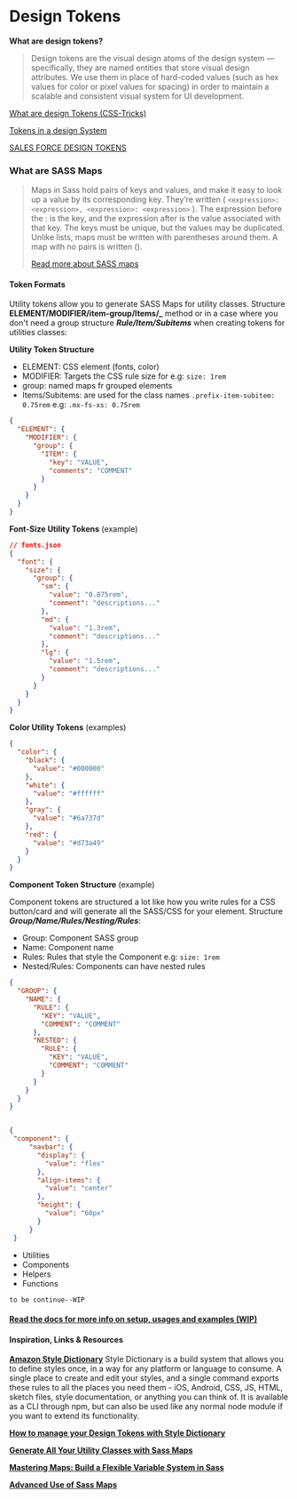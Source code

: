 # Design Tokens

**What are design tokens?**

> Design tokens are the visual design atoms of the design system — specifically, they are named entities that store visual design attributes. We use them in place of hard-coded values (such as hex values for color or pixel values for spacing) in order to maintain a scalable and consistent visual system for UI development.

[What are design Tokens (CSS-Tricks)](https://css-tricks.com/what-are-design-tokens/)

[Tokens in a design System](<[https://link](https://medium.com/eightshapes-llc/tokens-in-design-systems-25dd82d58421)>)

[SALES FORCE DESIGN TOKENS](https://www.lightningdesignsystem.com/design-tokens)

### What are SASS Maps

> Maps in Sass hold pairs of keys and values, and make it easy to look up a value by its corresponding key. They’re written ( `<expression>: <expression>, <expression>: <expression>` ). The expression before the : is the key, and the expression after is the value associated with that key. The keys must be unique, but the values may be duplicated. Unlike lists, maps must be written with parentheses around them. A map with no pairs is written ().
>
> [Read more about SASS maps](https://sass-lang.com/documentation/values/maps)

#### Token Formats

Utility tokens allow you to generate SASS Maps for utility classes.
Structure **ELEMENT/MODIFIER/item-group/Items/\_** method or in a case where you don't need a group structure **_Rule/Item/Subitems_** when creating tokens for utilities classes:

**Utility Token Structure**

- ELEMENT: CSS element (fonts, color)
- MODIFIER: Targets the CSS rule size for e.g: `size: 1rem`
- group: named maps fr grouped elements
- Items/Subitems: are used for the class names `.prefix-item-subitem: 0.75rem` e.g: `.mx-fs-xs: 0.75rem`

```json
{
  "ELEMENT": {
    "MODIFIER": {
      "group": {
        "ITEM": {
          "key": "VALUE",
          "comments": "COMMENT"
        }
      }
    }
  }
}
```

**Font-Size Utility Tokens** (example)

```json
// fonts.json
{
  "font": {
    "size": {
      "group": {
        "sm": {
          "value": "0.875rem",
          "comment": "descriptions..."
        },
        "md": {
          "value": "1.3rem",
          "comment": "descriptions..."
        },
        "lg": {
          "value": "1.5rem",
          "comment": "descriptions..."
        }
      }
    }
  }
}
```

**Color Utility Tokens** (examples)

```json
{
  "color": {
    "black": {
      "value": "#000000"
    },
    "white": {
      "value": "#ffffff"
    },
    "gray": {
      "value": "#6a737d"
    },
    "red": {
      "value": "#d73a49"
    }
  }
}
```

**Component Token Structure** (example)

Component tokens are structured a lot like how you write rules for a CSS button/card and will generate all the SASS/CSS for your element.
Structure **_Group/Name/Rules/Nesting/Rules_**:

- Group: Component SASS group
- Name: Component name
- Rules: Rules that style the Component e.g: `size: 1rem`
- Nested/Rules: Components can have nested rules

```json
{
  "GROUP": {
    "NAME": {
      "RULE": {
        "KEY": "VALUE",
        "COMMENT": "COMMENT"
      },
      "NESTED": {
        "RULE": {
          "KEY": "VALUE",
          "COMMENT": "COMMENT"
        }
      }
    }
  }
}
```

```json

{
 "component": {
     "navbar": {
       "display": {
         "value": "flex"
       },
       "align-items": {
         "value": "center"
       },
       "height": {
         "value": "60px"
       }
     }
 }

```

- Utilities
- Components
- Helpers
- Functions

`to be continue--WIP`

#### [Read the docs for more info on setup, usages and examples (WIP)](./docs)

#### Inspiration, Links & Resources

**[Amazon Style Dictionary](https://amzn.github.io/style-dictionary/#/?id=style-dictionary)**
Style Dictionary is a build system that allows you to define styles once, in a way for any platform or language to consume. A single place to create and edit your styles, and a single command exports these rules to all the places you need them - iOS, Android, CSS, JS, HTML, sketch files, style documentation, or anything you can think of. It is available as a CLI through npm, but can also be used like any normal node module if you want to extend its functionality.

**[How to manage your Design Tokens with Style Dictionary](https://medium.com/@didoo/how-to-manage-your-design-tokens-with-style-dictionary-98c795b938aa)**

**[Generate All Your Utility Classes with Sass Maps](https://frontstuff.io/generate-all-your-utility-classes-with-sass-maps)**

**[Mastering Maps: Build a Flexible Variable System in Sass](https://www.viget.com/articles/maps-math-and-magic-build-a-flexible-variable-system-in-sass/)**

**[Advanced Use of Sass Maps](<[https://link](https://itnext.io/advanced-use-of-sass-maps-bd5a47ca0d1a)>)**
